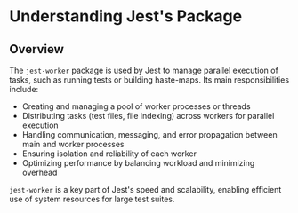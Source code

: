 # Understanding Jest's Package

## Overview

The `jest-worker` package is used by Jest to manage parallel execution of tasks, such as running tests or building haste-maps. Its main responsibilities include:

- Creating and managing a pool of worker processes or threads
- Distributing tasks (test files, file indexing) across workers for parallel execution
- Handling communication, messaging, and error propagation between main and worker processes
- Ensuring isolation and reliability of each worker
- Optimizing performance by balancing workload and minimizing overhead

`jest-worker` is a key part of Jest's speed and scalability, enabling efficient use of system resources for large test suites.
